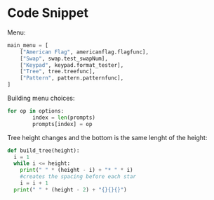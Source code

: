 # Code Snippet
Menu:
```py
main_menu = [
    ["American Flag", americanflag.flagfunc],
    ["Swap", swap.test_swapNum],
    ["Keypad", keypad.format_tester],
    ["Tree", tree.treefunc],
    ["Pattern", pattern.patternfunc],
]
```
Building menu choices:
```py
for op in options:
        index = len(prompts)
        prompts[index] = op
```
Tree height changes and the bottom is the same lenght of the height:
```py
def build_tree(height):
  i = 1
  while i <= height:
    print(" " * (height - i) + "* " * i)
    #creates the spacing before each star
    i = i + 1
  print(" " * (height - 2) + "{}{}{}")
```